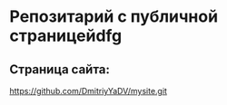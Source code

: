 # Репозитарий с публичной страницейdfg

## Страница сайта:
https://github.com/DmitriyYaDV/mysite.git